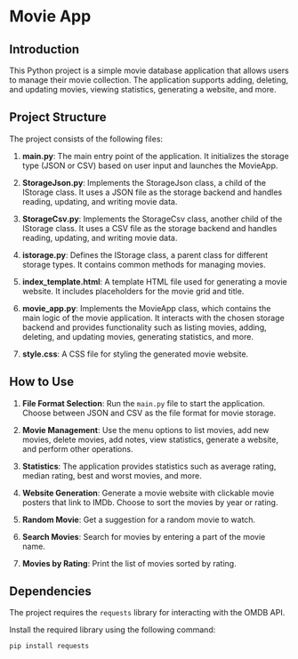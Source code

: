# Movie App

## Introduction
This Python project is a simple movie database application that allows users to manage their movie collection. The application supports adding, deleting, and updating movies, viewing statistics, generating a website, and more.

## Project Structure
The project consists of the following files:

1. **main.py**: The main entry point of the application. It initializes the storage type (JSON or CSV) based on user input and launches the MovieApp.

2. **StorageJson.py**: Implements the StorageJson class, a child of the IStorage class. It uses a JSON file as the storage backend and handles reading, updating, and writing movie data.

3. **StorageCsv.py**: Implements the StorageCsv class, another child of the IStorage class. It uses a CSV file as the storage backend and handles reading, updating, and writing movie data.

4. **istorage.py**: Defines the IStorage class, a parent class for different storage types. It contains common methods for managing movies.

5. **index_template.html**: A template HTML file used for generating a movie website. It includes placeholders for the movie grid and title.

6. **movie_app.py**: Implements the MovieApp class, which contains the main logic of the movie application. It interacts with the chosen storage backend and provides functionality such as listing movies, adding, deleting, and updating movies, generating statistics, and more.

7. **style.css**: A CSS file for styling the generated movie website.

## How to Use
1. **File Format Selection**: Run the `main.py` file to start the application. Choose between JSON and CSV as the file format for movie storage.

2. **Movie Management**: Use the menu options to list movies, add new movies, delete movies, add notes, view statistics, generate a website, and perform other operations.

3. **Statistics**: The application provides statistics such as average rating, median rating, best and worst movies, and more.

4. **Website Generation**: Generate a movie website with clickable movie posters that link to IMDb. Choose to sort the movies by year or rating.

5. **Random Movie**: Get a suggestion for a random movie to watch.

6. **Search Movies**: Search for movies by entering a part of the movie name.

7. **Movies by Rating**: Print the list of movies sorted by rating.

## Dependencies
The project requires the `requests` library for interacting with the OMDB API.

Install the required library using the following command:
```bash
pip install requests
